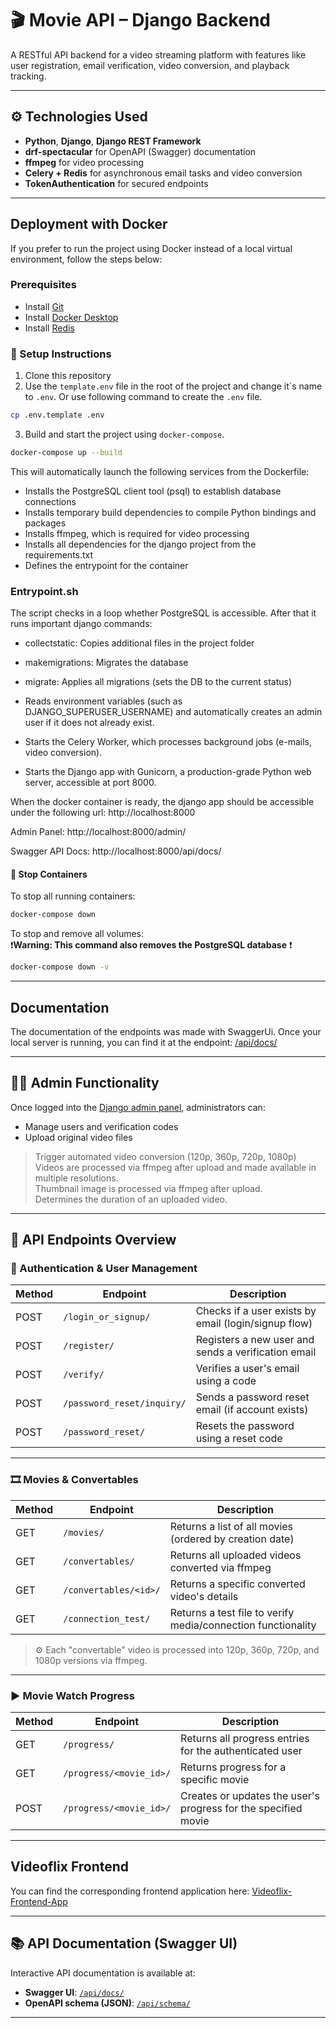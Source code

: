 # 🎬 Movie API – Django Backend

A RESTful API backend for a video streaming platform with features like user registration, email verification, video conversion, and playback tracking.

---

## ⚙️ Technologies Used

- **Python**, **Django**, **Django REST Framework**
- **drf-spectacular** for OpenAPI (Swagger) documentation
- **ffmpeg** for video processing
- **Celery + Redis** for asynchronous email tasks and video conversion
- **TokenAuthentication** for secured endpoints

---

## Deployment with Docker
If you prefer to run the project using Docker instead of a local virtual environment, follow the steps below:

### Prerequisites
 - Install [Git](https://git-scm.com/)
 - Install [Docker Desktop](https://www.docker.com/products/docker-desktop/)
 - Install [Redis](https://redis.io/)

### 🔧 Setup Instructions
1. Clone this repository
2. Use the `template.env` file in the root of the project and change it´s name to `.env`.
   Or use following command to create the `.env` file.

```bash
cp .env.template .env
```

3. Build and start the project using `docker-compose`.

```bash
docker-compose up --build
```

This will automatically launch the following services from the Dockerfile:

- Installs the PostgreSQL client tool (psql) to establish database connections
- Installs temporary build dependencies to compile Python bindings and packages
- Installs ffmpeg, which is required for video processing
- Installs all dependencies for the django project from the requirements.txt
- Defines the entrypoint for the container

### Entrypoint.sh
The script checks in a loop whether PostgreSQL is accessible.
After that it runs important django commands:

- collectstatic: Copies additional files in the project folder
- makemigrations: Migrates the database
- migrate: Applies all migrations (sets the DB to the current status)

- Reads environment variables (such as DJANGO_SUPERUSER_USERNAME) and automatically creates an admin user if it does not already exist.
- Starts the Celery Worker, which processes background jobs (e-mails, video conversion).
- Starts the Django app with Gunicorn, a production-grade Python web server, accessible at port 8000.

When the docker container is ready, the django app should be accessible under the following url: http://localhost:8000

Admin Panel: http://localhost:8000/admin/

Swagger API Docs: http://localhost:8000/api/docs/

#### 🧹 Stop Containers
To stop all running containers:

```bash
docker-compose down
```

To stop and remove all volumes:  
❗**Warning: This command also removes the PostgreSQL database** ❗

```bash
docker-compose down -v
```
---

## Documentation
The documentation of the endpoints was made with SwaggerUi.
Once your local server is running, you can find it at the endpoint: [/api/docs/](http://127.0.0.1:8000/api/docs/)

---

## 👩‍💻 Admin Functionality

Once logged into the [Django admin panel](http://localhost:8000/admin/), administrators can:

- Manage users and verification codes
- Upload original video files
> Trigger automated video conversion (120p, 360p, 720p, 1080p)  
> Videos are processed via ffmpeg after upload and made available in multiple resolutions.  
> Thumbnail image is processed via ffmpeg after upload.  
> Determines the duration of an uploaded video.

---

## 🚀 API Endpoints Overview

### 🔐 Authentication & User Management

| Method | Endpoint                       | Description                                                  |
|--------|--------------------------------|--------------------------------------------------------------|
| POST   | `/login_or_signup/`            | Checks if a user exists by email (login/signup flow)         |
| POST   | `/register/`                   | Registers a new user and sends a verification email          |
| POST   | `/verify/`                     | Verifies a user's email using a code                         |
| POST   | `/password_reset/inquiry/`     | Sends a password reset email (if account exists)             |
| POST   | `/password_reset/`             | Resets the password using a reset code                       |

---

### 🎞️ Movies & Convertables

| Method | Endpoint                        | Description                                                       |
|--------|----------------------------------|-------------------------------------------------------------------|
| GET    | `/movies/`                       | Returns a list of all movies (ordered by creation date)           |
| GET    | `/convertables/`                 | Returns all uploaded videos converted via ffmpeg                  |
| GET    | `/convertables/<id>/`            | Returns a specific converted video's details                      |
| GET    | `/connection_test/`              | Returns a test file to verify media/connection functionality      |

> ⚙️ Each "convertable" video is processed into 120p, 360p, 720p, and 1080p versions via ffmpeg.

---

### ▶️ Movie Watch Progress

| Method | Endpoint                                | Description                                                     |
|--------|------------------------------------------|-----------------------------------------------------------------|
| GET    | `/progress/`                             | Returns all progress entries for the authenticated user         |
| GET    | `/progress/<movie_id>/`                  | Returns progress for a specific movie                           |
| POST   | `/progress/<movie_id>/`                  | Creates or updates the user's progress for the specified movie  |


---

## Videoflix Frontend
  
 You can find the corresponding frontend application here:
 [Videoflix-Frontend-App](https://github.com/RichardPeda/videoflix-frontend)

---

## 📚 API Documentation (Swagger UI)

Interactive API documentation is available at:

- **Swagger UI**: [`/api/docs/`](http://localhost:8000/api/docs/)
- **OpenAPI schema (JSON)**: [`/api/schema/`](http://localhost:8000/api/schema/)

---

